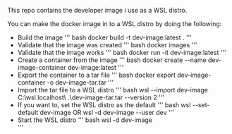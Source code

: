 This repo contains the developer image i use as a WSL distro.

You can make the docker image in to a WSL distro by doing the following:

* Build the image
''' bash
docker build -t dev-image:latest .
'''
* Validate that the image was created
''' bash
docker images
'''
* Validate that the image works
''' bash
docker run -it dev-image:latest
'''
* Create a container from the image
''' bash
docker create --name dev-image-container dev-image:latest
'''
* Export the container to a tar file
''' bash
docker export dev-image-container -o dev-image-tar.tar
'''
* Import the tar file to a WSL distro
''' bash
wsl --import dev-image C:\wsl.localhost\ .\dev-image-tar.tar --version 2
'''
* If you want to, set the WSL distro as the default
''' bash
wsl --set-default dev-image OR wsl -d dev-image --user dev
'''
* Start the WSL distro
''' bash
wsl -d dev-image  
'''
